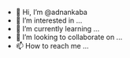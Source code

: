 - 👋 Hi, I’m @adnankaba
- 👀 I’m interested in ...
- 🌱 I’m currently learning ...
- 💞️ I’m looking to collaborate on ...
- 📫 How to reach me ...

<!---
adnankaba/adnankaba is a ✨ special ✨ repository because its `README.md` (this file) appears on your GitHub profile.
You can click the Preview link to take a look at your changes.
--->
